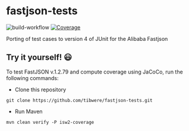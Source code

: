 # fastjson-tests
![build-workflow](https://github.com/tibwere/fastjson-tests/actions/workflows/build.yml/badge.svg)
[![Coverage](https://sonarcloud.io/api/project_badges/measure?project=tibwere_fastjson-tests&metric=coverage)](https://sonarcloud.io/summary/new_code?id=tibwere_fastjson-tests)

Porting of test cases to version 4 of JUnit for the Alibaba Fastjson

## Try it yourself! 😃

To test FastJSON v.1.2.79 and compute coverage using JaCoCo, run the following commands:

  - Clone this repository
  ```
  git clone https://github.com/tibwere/fastjson-tests.git
  ```

  - Run Maven
  ```
  mvn clean verify -P isw2-coverage
  ```
